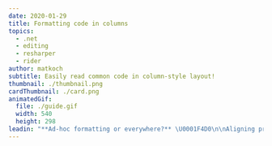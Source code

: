 ```yaml
---
date: 2020-01-29
title: Formatting code in columns
topics:
  - .net
  - editing
  - resharper
  - rider
author: matkoch
subtitle: Easily read common code in column-style layout!
thumbnail: ./thumbnail.png
cardThumbnail: ./card.png
animatedGif:
  file: ./guide.gif
  width: 540
  height: 298
leadin: "**Ad-hoc formatting or everywhere?** \U0001F4D0\n\nAligning properties in columns can greatly improve readability for DTOs or vector data types. We can also align binary expressions, invocations and many more constructs. However, often we don't want to apply such formatting across our whole code base, but in very particular cases. Using **formatter comments**, we can format our code just for a specific scope:\n\n```\npublic class PersonDto\n{\n    // @formatter:<setting_name> <value>\n    public Guid     PersonGuid  { get; set; }\n    public int      PersonId    { get; set; }\n    public DateTime UtcCreated  { get; set; }\n    public DateTime UtcModified { get; set; }\n    public string   Name        { get; set; }\n    public string   Email       { get; set; }\n    public string   City        { get; set; }\n    public string   State       { get; set; }\n    public int      ZipCode     { get; set; }\n    // @formatter:<setting_name> restore\n}\n```\n\nIn order to determine the `setting_name` and `value`, we recommend to first change the formatting through the settings dialog, save it to the solution layer, and then to identify the added line in `your-solution.sln.dotsettings`.\n\nMay the formatting be with you! \U0001F9D9\U0001F3FB\n\n### See Also\n- [\"Formatting\" on the JetBrains .NET blog](https://blog.jetbrains.com/dotnet/?s=formatting)\n- [Format and Reformat Code](https://www.jetbrains.com/help/rider/Code_Formatting_Style.html)\n"
---
```


